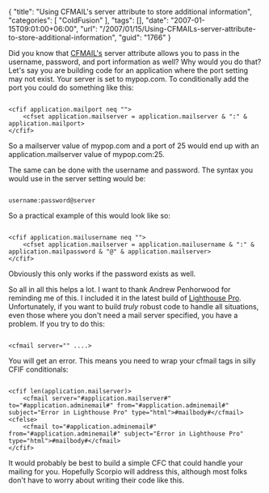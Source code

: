 {
	"title": "Using CFMAIL's server attribute to store additional information",
	"categories": [
		"ColdFusion"
	],
	"tags": [],
	"date": "2007-01-15T09:01:00+06:00",
	"url": "/2007/01/15/Using-CFMAILs-server-attribute-to-store-additional-information",
	"guid": "1766"
}

Did you know that <a href="http://www.cfquickdocs.com/?getDoc=cfmail">CFMAIL's</a> server attribute allows you to pass in the username, password, and port information as well? Why would you do that? Let's say you are building code for an application where the port setting may not exist. Your server is set to mypop.com. To conditionally add the port you could do something like this:
<!--more-->
<code>
&lt;cfif application.mailport neq ""&gt;
	&lt;cfset application.mailserver = application.mailserver & ":" & application.mailport&gt;
&lt;/cfif&gt;			
</code>

So a mailserver value of mypop.com and a port of 25 would end up with an application.mailserver value of mypop.com:25. 

The same can be done with the username and password. The syntax you would use in the server setting would be:

<code>
username:password@server
</code>

So a practical example of this would look like so:

<code>
&lt;cfif application.mailusername neq ""&gt;
	&lt;cfset application.mailserver = application.mailusername & ":" & application.mailpassword & "@" & application.mailserver&gt;
&lt;/cfif&gt;
</code>

Obviously this only works if the password exists as well. 

So all in all this helps a lot. I want to thank Andrew Penhorwood for reminding me of this. I included it in the latest build of <a href="http://lighthousepro.riaforge.org/">Lighthouse Pro</a>. Unfortunately, if you want to build <i>truly</i> robust code to handle all situations, even those where you don't need a mail server specified, you have a problem. If you try to do this:

<code>
&lt;cfmail server="" ....&gt;
</code>

You will get an error. This means you need to wrap your cfmail tags in silly CFIF conditionals:

<code>
&lt;cfif len(application.mailserver)&gt;
	&lt;cfmail server="#application.mailserver#" to="#application.adminemail#" from="#application.adminemail#" subject="Error in Lighthouse Pro" type="html"&gt;#mailbody#&lt;/cfmail&gt;
&lt;cfelse&gt;
	&lt;cfmail to="#application.adminemail#" from="#application.adminemail#" subject="Error in Lighthouse Pro" type="html"&gt;#mailbody#&lt;/cfmail&gt;
&lt;/cfif&gt;
</code>

It would probably be best to build a simple CFC that could handle your mailing for you. Hopefully Scorpio will address this, although most folks don't have to worry about writing their code like this.